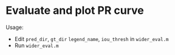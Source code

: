 # Evaluate and plot PR curve

Usage:
- Edit `pred_dir`, `gt_dir` `legend_name`, `iou_thresh` in `wider_eval.m`
- Run `wider_eval.m`
